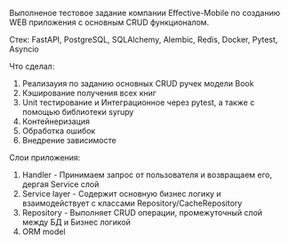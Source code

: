Выполненое тестовое задание компании Effective-Mobile по созданию WEB приложения с основным CRUD функционалом.

Стек: FastAPI, PostgreSQL, SQLAlchemy, Alembic, Redis, Docker, Pytest, Asyncio

Что сделал:
1) Реализауия по заданию основных CRUD ручек модели Book
3) Кэширование получения всех книг
4) Unit тестирование и Интеграционное через pytest, а также с помощью библиотеки syrupy
5) Контейнеризация
6) Обработка ошибок
7) Внедрение зависимосте

Слои приложения:
1) Handler - Принимаем запрос от пользователя и возвращаем его, дергая Service слой
2) Service layer - Содержит основную бизнес логику и взаимодействует с классами Repository/CacheRepository
3) Repository - Выполняет СRUD операции, промежуточный слой между БД и Бизнес логикой
4) ORM model
